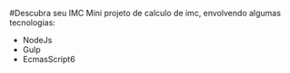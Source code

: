 #Descubra seu IMC
Mini projeto de calculo de imc, envolvendo algumas tecnologias:
* NodeJs
* Gulp
* EcmasScript6
